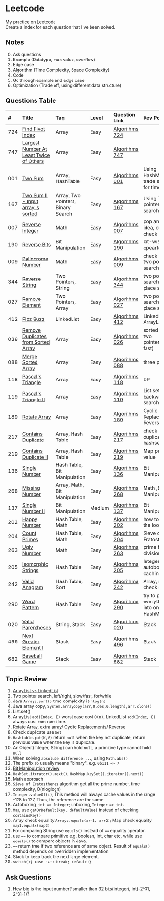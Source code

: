 # Leetcode
My practice on Leetcode  
Create a index for each question that I've been solved.



## Notes
0. Ask questions
1. Example (Datatype, max value, overflow)
2. Edge case
3. Algorithm (Time Complexity, Space Complexity)
4. Code
5. Go through example and edge case
6. Optimization (Trade off, using different data structure)


## Questions Table
|#   | Title                  | Tag             | Level        | Question Link        | Key Point   | Dates     |
|:---| :----------------------| :-------------- | :------------| :------------------- | :---------- | :-------- |
|724 | [Find Pivot Index][724]              | Array                         | Easy       | [Algorithms 724][724q] |       |  |
|747 | [Largest Number At Least Twice of Others][747]| Array                | Easy       | [Algorithms 747][747q] |      |  |
|001 | [Two Sum][001]  | Array, HashTable | Easy | [Algorithms 001][001q]| Using HashMap to trade space for time |  |
|167 | [Two Sum II - Input array is sorted][167]| Array, Two Pointers, Binary Search| Easy | [Algorithms 167][167q]| Using Two pointers search|  |
|007 | [Reverse Integer][007]| Math | Easy | [Algorithms 007][007q]| pop and push idea, overflow check|  |
|190 | [Reverse Bits][190]| Bit Manipulation|Easy | [Algorithms 190][190q]| bit-wise opeartor|  |
|009 | [Palindrome Number][009]| Math | Easy | [Algorithms 009][009q]| check half , two pointers search|  |
|344 | [Reverse String][344]| Two Pointers, String | Easy | [Algorithms 344][344q]| two pointers search, in-place sort|  |
|027 | [Remove Element][027]| Two Pointers, Array | Easy | [Algorithms 027][027q]| two pointers search, in-place sort|06/11/2019|
|412 | [Fizz Buzz][412]| LinkedList | Easy | [Algorithms 412][412q]| LinkedList vs ArrayList|06/12/2019|
|026 | [Remove Duplicates from Sorted Array][026]| Array | Easy | [Algorithms 026][026q]| sorted array two pointers(slow, fast)|06/12/2019|
|088 | [Merge Sorted Array][088]| Array | Easy | [Algorithms 088][088q]| three pointers |06/15/2019|
|118 | [Pascal's Triangle][088]| Array | Easy | [Algorithms 118][118q]| DP |06/16/2019|
|119 | [Pascal's Triangle II][088]| Array | Easy | [Algorithms 119][119q]| List.set(), backward search |06/16/2019|
|189 | [Rotate Array][189]| Array | Easy | [Algorithms 189][189q]| Cyclic Replacements/ Reverse |06/17/2019|
|217 | [Contains Duplicate][217]| Array, Hash Table | Easy | [Algorithms 217][217q]| check duplicate use hashset |06/17/2019|
|219 | [Contains Duplicate II][219]| Array, Hash Table | Easy | [Algorithms 219][219q]| Map put return value |06/18/2019|
|136 | [Single Number][136]| Hash Table, Bit Manipulation | Easy | [Algorithms 136][136q]| Bit Manipulation |06/24/2019|
|268 | [Missing Number][268]| Array, Math, Bit Manipulation | Easy | [Algorithms 268][268q]| Math ,Bit Manipulation |06/24/2019|
|137 | [Single Number II][137]| Bit Manipulation | Medium | [Algorithms 137][137q]| Bit Manipulation |06/25/2019|
|202 | [Happy Number][202]| Hash Table, Math | Easy | [Algorithms 202][202q]| how to break the loop |06/25/2019|
|204 | [Count Primes][204]| Hash Table, Math | Easy | [Algorithms 204][204q]| Sieve of Eratosthenes |06/26/2019|
|263 | [Ugly Number][263]| Math | Easy | [Algorithms 263][263q]| prime factors division |06/26/2019|
|205 | [Isomorphic Strings][205]| Hash Table | Easy | [Algorithms 205][205q]| Integer autoboxing, caching |06/27/2019|
|242 | [Valid Anagram][242]| Hash Table, Sort | Easy | [Algorithms 242][242q]| Array, map check equality |06/27/2019|
|290 | [Word Pattern][290]| Hash Table | Easy | [Algorithms 290][290q]| try to put everything into one HashMap |06/28/2019|
|020 | [Valid Parentheses][020]| String, Stack | Easy | [Algorithms 020][020q]| Stack |06/28/2019|
|496 | [Next Greater Element I][496]| Stack | Easy | [Algorithms 496][496q]| Stack |07/02/2019|
|682 | [Baseball Game][682]| Stack | Easy | [Algorithms 682][682q]| Stack |07/03/2019|







## Topic Review
1. [ArrayList vs LinkedList][r001]
2. Two pointer search, left/right, slow/fast, for/while
3. Java `Arrays.sort()` time complexity is `nlog(n)`
4. Java array copy, `System.arraycopy(arr,0,des,0,length)`, `arr.clone()`
5. List.set()
6. ArrayList `add(Index, E)` worst case cost `O(n)`, LinkedList `add(Index, E)` always cost `constant` time.
7. Rotate Array, extra array/ Cyclic Replacements/ Reverse
8. Check duplicate use `Set`
9. `Hashtable.put(K,V)` return `null` when the key not duplicate, return previous value when the key is duplicate.
10. An Object(Integer, String) can hold `null`, a primitive type cannot hold `null`
11. When solving `absolute difference ...`, using `Math.abs()`
12. The prefix `0b` usually means "binary". e.g. `0b111 => 7`
13. [Bit Manipulation review][r002]
14. `HashSet.iterator().next()`, `HashMap.keySet().iterator().next()`
15. Math approach
16. `Sieve of Eratosthenes` algorithm get all the prime number, time complexity, O(nloglogn)
17. `Integer.valueOf(i)`, This method will always cache values in the range -128 to 127, Thus, the reference are the same. 
18. Autoboxing, `int => Integer`; unboxing, `Integer => int`.
19. `Map`, use `getOrDefault(key, defaultValue)` instead of checking `containsKey()`
20. Array check equality `Arrays.equals(arr1, arr2)`; Map check equality `map1.equals(map2)`
21. For comparing String use `equals()` instead of  `==` equality operator.
22. use `==` to compare primitive e.g. boolean, int, char etc, while use `equals()` to compare objects in Java.
23. `==` return true if two reference are of same object. Result of `equals()` method depends on overridden implementation.
24. Stack to keep track the next large element.
25. `Switch(){ case "C": break; default:}`


## Ask Questions

1. How big is the input number? smaller than 32 bits(integer), int(-2^31, 2^31-1)?





<!--
Question Link reference:
-->

[724q]: https://leetcode.com/problems/find-pivot-index/description/
[747q]: https://leetcode.com/problems/largest-number-at-least-twice-of-others/description/
[001q]: https://leetcode.com/problems/two-sum/description/
[167q]: https://leetcode.com/problems/two-sum-ii-input-array-is-sorted/description/
[007q]: https://leetcode.com/problems/reverse-integer/description/
[190q]: https://leetcode.com/problems/reverse-bits/description/
[009q]: https://leetcode.com/problems/palindrome-number/description/
[344q]: https://leetcode.com/problems/reverse-string/
[027q]: https://leetcode.com/problems/remove-element/
[412q]: https://leetcode.com/problems/fizz-buzz/
[026q]: https://leetcode.com/problems/remove-duplicates-from-sorted-array/
[088q]: https://leetcode.com/problems/merge-sorted-array/
[118q]: https://leetcode.com/problems/pascals-triangle/
[119q]: https://leetcode.com/problems/pascals-triangle-ii/
[189q]: https://leetcode.com/problems/rotate-array/
[217q]: https://leetcode.com/problems/contains-duplicate/
[219q]: https://leetcode.com/problems/contains-duplicate-ii/
[136q]: https://leetcode.com/problems/single-number/
[268q]: https://leetcode.com/problems/missing-number/
[137q]: https://leetcode.com/problems/single-number-ii/
[202q]: https://leetcode.com/problems/happy-number/
[204q]: https://leetcode.com/problems/count-primes/
[263q]: https://leetcode.com/problems/ugly-number/
[205q]: https://leetcode.com/problems/isomorphic-strings/
[242q]: https://leetcode.com/problems/valid-anagram/
[290q]: https://leetcode.com/problems/word-pattern/
[020q]: https://leetcode.com/problems/valid-parentheses/
[496q]: https://leetcode.com/problems/next-greater-element-i/
[682q]: https://leetcode.com/problems/baseball-game/










<!--
Source code reference:
-->
[724]: https://github.com/dailiang18bb/Leetcode/blob/master/src/algorithm/No_724_Find_Pivot_Index/Solution.java
[747]: https://github.com/dailiang18bb/Leetcode/blob/master/src/algorithm/No_747_Largest_Number_At_Least_Twice_of_Others/Solution.java
[001]: https://github.com/dailiang18bb/Leetcode/blob/master/src/algorithm/No_1_TwoSum/Solution.java
[167]: https://github.com/dailiang18bb/Leetcode/blob/master/src/algorithm/No_167_TwoSumII/Solution.java
[007]: https://github.com/dailiang18bb/Leetcode/blob/master/src/algorithm/No_7_Reverse_Integer/Solution.java
[190]: https://github.com/dailiang18bb/Leetcode/blob/master/src/algorithm/No_190_Reverse_Bits/Solution.java
[009]: https://github.com/dailiang18bb/Leetcode/blob/master/src/algorithm/No_9_Palindrome_Number/Solution.java
[344]: https://github.com/dailiang18bb/Leetcode/blob/master/src/algorithm/no_344_Reverse_String/Solution.java
[027]: https://github.com/dailiang18bb/Leetcode/blob/master/src/algorithm/No_27_Remove_Element/MainClass.java
[412]: https://github.com/dailiang18bb/Leetcode/blob/master/src/algorithm/No_412_Fizz_Buzz/MainClass.java
[026]: https://github.com/dailiang18bb/Leetcode/blob/master/src/algorithm/No_26_Remove_Duplicates_from_Sorted_Array/MainClass.java
[088]: https://github.com/dailiang18bb/Leetcode/blob/master/src/algorithm/No_88_Merge_Sorted_Array/MainClass.java
[118]: https://github.com/dailiang18bb/Leetcode/blob/master/src/algorithm/No_118_Pascals_Triangle/MainClass.java
[119]: https://github.com/dailiang18bb/Leetcode/blob/master/src/algorithm/No_119_Pascals_Triangle_II/MainClass.java
[189]: https://github.com/dailiang18bb/Leetcode/blob/master/src/algorithm/No_189_Rotate_Array/MainClass.java
[217]: https://github.com/dailiang18bb/Leetcode/blob/master/src/algorithm/No_217_Contains_Duplicate/MainClass.java
[219]: https://github.com/dailiang18bb/Leetcode/blob/master/src/algorithm/No_219_Contains_Duplicate_II/MainClass.java
[136]: https://github.com/dailiang18bb/Leetcode/blob/master/src/algorithm/No_136_Single_Number/MainClass.java
[268]: https://github.com/dailiang18bb/Leetcode/blob/master/src/algorithm/No_268_Missing_Number/MainClass.java
[137]: https://github.com/dailiang18bb/Leetcode/blob/master/src/algorithm/No_137_Single_Number_II/MainClass.java
[202]: https://github.com/dailiang18bb/Leetcode/blob/master/src/algorithm/No_202_Happy_Number/MainClass.java
[204]: https://github.com/dailiang18bb/Leetcode/blob/master/src/algorithm/No_204_Count_Primes/MainClass.java
[263]: https://github.com/dailiang18bb/Leetcode/blob/master/src/algorithm/No_263_Ugly_Number/MainClass.java
[205]: https://github.com/dailiang18bb/Leetcode/blob/master/src/algorithm/No_205_Isomorphic_Strings/MainClass.java
[242]: https://github.com/dailiang18bb/Leetcode/blob/master/src/algorithm/No_242_Valid_Anagram/MainClass.java
[290]: https://github.com/dailiang18bb/Leetcode/blob/master/src/algorithm/No_290_Word_Pattern/MainClass.java
[020]: https://github.com/dailiang18bb/Leetcode/blob/master/src/algorithm/No_20_Valid_Parentheses/MainClass.java
[496]: https://github.com/dailiang18bb/Leetcode/blob/master/src/algorithm/No_496_Next_Greater_Element_I/MainClass.java
[682]: https://github.com/dailiang18bb/Leetcode/blob/master/src/algorithm/No_682_Baseball_Game/MainClass.java

<!--
Topic review reference:
-->
[r001]: https://www.google.com/search?q=java+arraylist+vs+linkedlist&oq=java+arraylist+vs+linkedlist&aqs=chrome..69i57.12562j0j1&sourceid=chrome&ie=UTF-8
[r002]: https://github.com/dailiang18bb/Leetcode/blob/master/docs/bitwise%20operation.md
